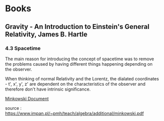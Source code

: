 


# Books
## Gravity - An Introduction to Einstein's General Relativity, James B. Hartle
### 4.3 Spacetime

The main reason for introducing the concept of spacetime was to remove the problems caused by having different things happening depending on the observer.

When thinking of normal Relativity and the Lorentz, the dialated coordinates - t', x', y', z' are dependent on the characteristics of the observer and therefore don't have intrinsic significance. 

[Minkowski Document](https://www.impan.pl/~pmh/teach/algebra/additional/minkowski.pdf)

source : https://www.impan.pl/~pmh/teach/algebra/additional/minkowski.pdf








